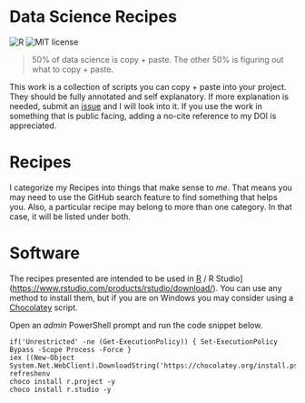 # Data Science Recipes

![R](https://img.shields.io/badge/R-4.0.x-blue)
![MIT license](https://img.shields.io/badge/License-MIT-green.svg)

> 50% of data science is copy + paste.
> The other 50% is figuring out what to copy + paste.

This work is a collection of scripts you can copy + paste into your project.
They should be fully annotated and self explanatory.
If more explanation is needed, submit an [issue](https://github.com/markanewman/DataScienceRecipes/issues) and I will look into it.
If you use the work in something that is public facing, adding a no-cite reference to my DOI is appreciated.

# Recipes

I categorize my Recipes into things that make sense to _me_.
That means you may need to use the GitHub search feature to find something that helps you.
Also, a particular recipe may belong to more than one category.
In that case, it will be listed under both.

# Software

The recipes presented are intended to be used in [R](https://cran.r-project.org/bin/windows/base/) / R Studio](https://www.rstudio.com/products/rstudio/download/).
You can use any method to install them, but if you are on Windows you may consider using a [Chocolatey](https://chocolatey.org/install) script.

Open an _admin_ PowerShell prompt and run the code snippet below.
  
```{ps1}
if('Unrestricted' -ne (Get-ExecutionPolicy)) { Set-ExecutionPolicy Bypass -Scope Process -Force }
iex ((New-Object System.Net.WebClient).DownloadString('https://chocolatey.org/install.ps1'))
refreshenv
choco install r.project -y
choco install r.studio -y
```
